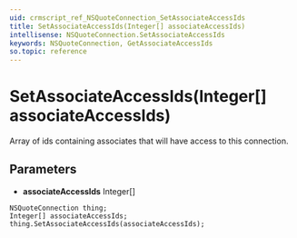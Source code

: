 ```yaml
---
uid: crmscript_ref_NSQuoteConnection_SetAssociateAccessIds
title: SetAssociateAccessIds(Integer[] associateAccessIds)
intellisense: NSQuoteConnection.SetAssociateAccessIds
keywords: NSQuoteConnection, GetAssociateAccessIds
so.topic: reference
---
```


# SetAssociateAccessIds(Integer[] associateAccessIds)

Array of ids containing associates that will have access to this connection.

## Parameters

* **associateAccessIds** Integer[]

```crmscript
NSQuoteConnection thing;
Integer[] associateAccessIds;
thing.SetAssociateAccessIds(associateAccessIds);
```

